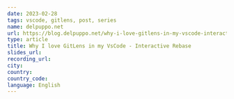 ```yaml
---
date: 2023-02-28
tags: vscode, gitlens, post, series
name: delpuppo.net
url: https://blog.delpuppo.net/why-i-love-gitlens-in-my-vscode-interactive-rebase
type: article
title: Why I love GitLens in my VsCode - Interactive Rebase
slides_url:
recording_url:
city:
country:
country_code:
language: English
---
```

